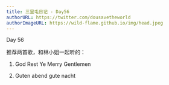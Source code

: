 ```yaml
---
title: 三里屯日记 - Day56
authorURL: https://twitter.com/dousavetheworld
authorImageURL: https://wild-flame.github.io/img/head.jpeg
---
```


Day 56

推荐两首歌，和林小姐一起听的：

1. God Rest Ye Merry Gentlemen

2. Guten abend gute nacht

